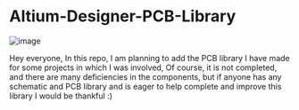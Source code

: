 # Altium-Designer-PCB-Library
![image](https://github.com/MDerogarian/Altium-Designer-PCB-Library-/assets/74963406/ca72cb78-0270-45da-93cf-a4795c6ef314)

Hey everyone, In this repo, I am planning to add the PCB library I have made for some projects in which I was involved, 
Of course, it is not completed, and there are many deficiencies in the components, but if anyone has any schematic and PCB library and is eager to help complete and improve this library I would be thankful :)

